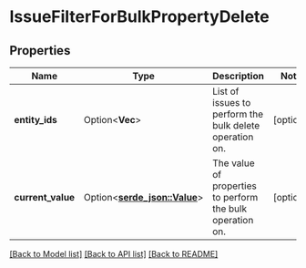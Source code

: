 # IssueFilterForBulkPropertyDelete

## Properties

Name | Type | Description | Notes
------------ | ------------- | ------------- | -------------
**entity_ids** | Option<**Vec<i64>**> | List of issues to perform the bulk delete operation on. | [optional]
**current_value** | Option<[**serde_json::Value**](.md)> | The value of properties to perform the bulk operation on. | [optional]

[[Back to Model list]](../README.md#documentation-for-models) [[Back to API list]](../README.md#documentation-for-api-endpoints) [[Back to README]](../README.md)


